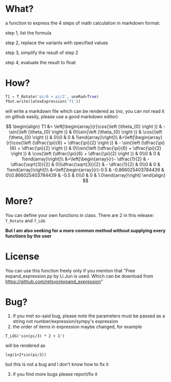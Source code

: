 # What?
a function to express the 4 steps of math calculation in markdown format:

step 1, list the formula

step 2, replace the variants with specified values

step 3, simplify the result of step 2

step 4, evaluate the result to float


# How?
```python
T1 = T_Rotate('pi/6 + pi/2', useRad=True)
fOut.write(latexExpression('T1'))
```
will write a markdown file which can be rendered as (no, you can not read it on github easily, please use a good markdown editor)

$$
\begin{align}
T1 &= \left[\begin{array}{r}\cos{\left (\theta_{0} \right )} & - \sin{\left (\theta_{0} \right )} & 0\\\sin{\left (\theta_{0} \right )} & \cos{\left (\theta_{0} \right )} & 0\\0 & 0 & 1\end{array}\right]\\
&=\left[\begin{array}{r}\cos{\left (\dfrac{\pi}{6} + \dfrac{\pi}{2} \right )} & - \sin{\left (\dfrac{\pi}{6} + \dfrac{\pi}{2} \right )} & 0\\\sin{\left (\dfrac{\pi}{6} + \dfrac{\pi}{2} \right )} & \cos{\left (\dfrac{\pi}{6} + \dfrac{\pi}{2} \right )} & 0\\0 & 0 & 1\end{array}\right]\\
&=\left[\begin{array}{r}- \dfrac{1}{2} & - \dfrac{\sqrt{3}}{2} & 0\\\dfrac{\sqrt{3}}{2} & - \dfrac{1}{2} & 0\\0 & 0 & 1\end{array}\right]\\
&=\left[\begin{array}{r}-0.5 & -0.866025403784439 & 0\\0.866025403784439 & -0.5 & 0\\0 & 0 & 1.0\end{array}\right]
\end{align}
$$

# More?
You can define your own functions in class. There are 2 in this release: `T_Rotate` and `T_LOG`

**But I am also seeking for a more common method without supplying every functions by the user**

# License
You can use this function freely only if you mention that "Free expand_expression.py by Li Jun is used. Which can be download from https://github.com/retsyo/expand_expression"

# Bug?
1. if you met so-said bug, please note the parameters must be passed as a string not number/expression/sympy's expression
2. the order of items in expression maybe changed, for example
```
T_LOG('sin(pi/3) * 2 + 1')
```
will be rendered as
```
log(1+2*sin(pi/3))
```
but this is not a bug and I don't know how to fix it

3. if you find more bugs please report/fix it





